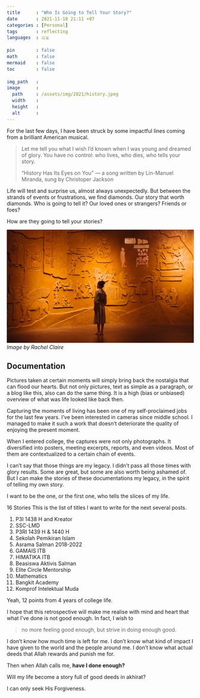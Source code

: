 ```yaml
---
title      : "Who Is Going to Tell Your Story?"
date       : 2021-11-18 21:11 +07
categories : [Personal]
tags       : reflecting
languages  : 🇬🇧

pin        : false
math       : false
mermaid    : false
toc        : false

img_path   : 
image      :
  path     : /assets/img/2021/history.jpeg
  width    : 
  height   : 
  alt      : 
---
```


For the last few days, I have been struck by some impactful lines coming from a brilliant American musical.

> Let me tell you what I wish I’d known when I was young and dreamed of glory. You have no control: who lives, who dies, who tells your story.
> 
> “History Has Its Eyes on You” — a song written by Lin-Manuel Miranda, sung by Christoper Jackson

Life will test and surprise us, almost always unexpectedly. But between the strands of events or frustrations, we find diamonds. Our story that worth diamonds. Who is going to tell it? Our loved ones or strangers? Friends or foes?

How are they going to tell your stories?

![historic wall](/assets/img/2021/history.jpeg)
_Image by Rachel Claire_

## Documentation

Pictures taken at certain moments will simply bring back the nostalgia that can flood our hearts. But not only pictures, text as simple as a paragraph, or a blog like this, also can do the same thing. It is a high (bias or unbiased) overview of what was life looked like back then.

Capturing the moments of living has been one of my self-proclaimed jobs for the last few years. I’ve been interested in cameras since middle school. I managed to make it such a work that doesn’t deteriorate the quality of enjoying the present moment.

When I entered college, the captures were not only photographs. It diversified into posters, meeting excerpts, reports, and even videos. Most of them are contextualized to a certain chain of events.

I can’t say that those things are my legacy. I didn’t pass all those times with glory results. Some are great, but some are also worth being ashamed of. But I can make the stories of these documentations my legacy, in the spirit of telling my own story.

I want to be the one, or the first one, who tells the slices of my life.

16 Stories
This is the list of titles I want to write for the next several posts.

1. P3I 1438 H and Kreator
2. SSC-LMD
3. P3RI 1439 H & 1440 H
4. Sekolah Pemikiran Islam
5. Asrama Salman 2018-2022
6. GAMAIS ITB
7. HIMATIKA ITB
8. Beasiswa Aktivis Salman
9.  Elite Circle Mentorship
10. Mathematics
11. Bangkit Academy
12. Komprof Intelektual Muda

Yeah, 12 points from 4 years of college life.

I hope that this retrospective will make me realise with mind and heart that what I’ve done is not good enough. In fact, I wish to

> no more feeling good enough, but strive in doing enough good.

I don’t know how much time is left for me. I don’t know what kind of impact I have given to the world and the people around me. I don’t know what actual deeds that Allah rewards and punish me for.

Then when Allah calls me, **have I done enough?**

Will my life become a story full of good deeds in akhirat?

I can only seek His Forgiveness.